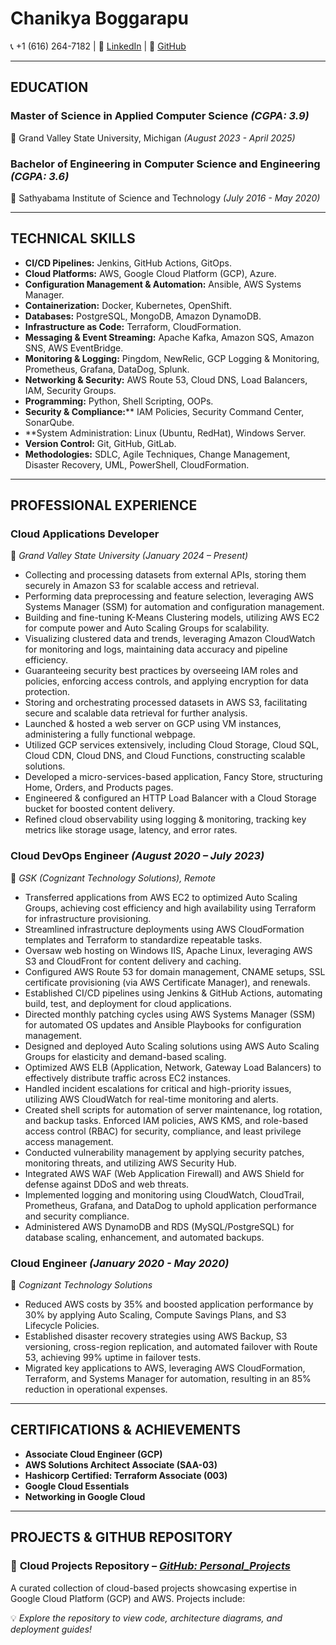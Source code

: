 # **Chanikya Boggarapu**  
📞 +1 (616) 264-7182 | 🔗 [LinkedIn](https://www.linkedin.com/in/chanikya-boggarapu/) | 🔗 [GitHub](https://github.com/chanikya1)  

---

## **EDUCATION**  
### **Master of Science in Applied Computer Science** *(CGPA: 3.9)*  
📍 Grand Valley State University, Michigan *(August 2023 - April 2025)*  

### **Bachelor of Engineering in Computer Science and Engineering** *(CGPA: 3.6)*  
📍 Sathyabama Institute of Science and Technology *(July 2016 - May 2020)*  

---

## **TECHNICAL SKILLS**  
- **CI/CD Pipelines:** Jenkins, GitHub Actions, GitOps.
- **Cloud Platforms:** AWS, Google Cloud Platform (GCP), Azure.
- **Configuration Management & Automation:** Ansible, AWS Systems Manager.
- **Containerization:** Docker, Kubernetes, OpenShift.
- **Databases:** PostgreSQL, MongoDB, Amazon DynamoDB.
- **Infrastructure as Code:** Terraform, CloudFormation.
- **Messaging & Event Streaming:** Apache Kafka, Amazon SQS, Amazon SNS, AWS EventBridge.
- **Monitoring & Logging:** Pingdom, NewRelic, GCP Logging & Monitoring, Prometheus, Grafana, DataDog, Splunk.
- **Networking & Security:** AWS Route 53, Cloud DNS, Load Balancers, IAM, Security Groups.
- **Programming:** Python, Shell Scripting, OOPs.
- **Security & Compliance:**** IAM Policies, Security Command Center, SonarQube.
- **System Administration: Linux (Ubuntu, RedHat), Windows Server.
- **Version Control:** Git, GitHub, GitLab. 
- **Methodologies:** SDLC, Agile Techniques, Change Management, Disaster Recovery, UML, PowerShell, CloudFormation.  

---

## **PROFESSIONAL EXPERIENCE**  

### **Cloud Applications Developer**  
📍 *Grand Valley State University* *(January 2024 – Present)*  
- Collecting and processing datasets from external APIs, storing them securely in Amazon S3 for scalable access and retrieval.  
- Performing data preprocessing and feature selection, leveraging AWS Systems Manager (SSM) for automation and configuration management.  
- Building and fine-tuning K-Means Clustering models, utilizing AWS EC2 for compute power and Auto Scaling Groups for scalability.  
- Visualizing clustered data and trends, leveraging Amazon CloudWatch for monitoring and logs, maintaining data accuracy and pipeline efficiency.  
- Guaranteeing security best practices by overseeing IAM roles and policies, enforcing access controls, and applying encryption for data protection.  
- Storing and orchestrating processed datasets in AWS S3, facilitating secure and scalable data retrieval for further analysis.  
- Launched & hosted a web server on GCP using VM instances, administering a fully functional webpage.  
- Utilized GCP services extensively, including Cloud Storage, Cloud SQL, Cloud CDN, Cloud DNS, and Cloud Functions, constructing scalable solutions.  
- Developed a micro-services-based application, Fancy Store, structuring Home, Orders, and Products pages.  
- Engineered & configured an HTTP Load Balancer with a Cloud Storage bucket for boosted content delivery.  
- Refined cloud observability using logging & monitoring, tracking key metrics like storage usage, latency, and error rates.  

### **Cloud DevOps Engineer** *(August 2020 – July 2023)*  
📍 *GSK (Cognizant Technology Solutions), Remote*  
- Transferred applications from AWS EC2 to optimized Auto Scaling Groups, achieving cost efficiency and high availability using Terraform for infrastructure provisioning.  
- Streamlined infrastructure deployments using AWS CloudFormation templates and Terraform to standardize repeatable tasks.  
- Oversaw web hosting on Windows IIS, Apache Linux, leveraging AWS S3 and CloudFront for content delivery and caching.  
- Configured AWS Route 53 for domain management, CNAME setups, SSL certificate provisioning (via AWS Certificate Manager), and renewals.  
- Established CI/CD pipelines using Jenkins & GitHub Actions, automating build, test, and deployment for cloud applications.  
- Directed monthly patching cycles using AWS Systems Manager (SSM) for automated OS updates and Ansible Playbooks for configuration management.  
- Designed and deployed Auto Scaling solutions using AWS Auto Scaling Groups for elasticity and demand-based scaling.  
- Optimized AWS ELB (Application, Network, Gateway Load Balancers) to effectively distribute traffic across EC2 instances.  
- Handled incident escalations for critical and high-priority issues, utilizing AWS CloudWatch for real-time monitoring and alerts.  
- Created shell scripts for automation of server maintenance, log rotation, and backup tasks. Enforced IAM policies, AWS KMS, and role-based access control (RBAC) for security, compliance, and least privilege access management.  
- Conducted vulnerability management by applying security patches, monitoring threats, and utilizing AWS Security Hub.  
- Integrated AWS WAF (Web Application Firewall) and AWS Shield for defense against DDoS and web threats.  
- Implemented logging and monitoring using CloudWatch, CloudTrail, Prometheus, Grafana, and DataDog to uphold application performance and security compliance.  
- Administered AWS DynamoDB and RDS (MySQL/PostgreSQL) for database scaling, enhancement, and automated backups.  

### **Cloud Engineer** *(January 2020 - May 2020)*  
📍 *Cognizant Technology Solutions*  
- Reduced AWS costs by 35% and boosted application performance by 30% by applying Auto Scaling, Compute Savings Plans, and S3 Lifecycle Policies.  
- Established disaster recovery strategies using AWS Backup, S3 versioning, cross-region replication, and automated failover with Route 53, achieving 99% uptime in failover tests.  
- Migrated key applications to AWS, leveraging AWS CloudFormation, Terraform, and Systems Manager for automation, resulting in an 85% reduction in operational expenses.  

---

## **CERTIFICATIONS & ACHIEVEMENTS**  
- **Associate Cloud Engineer (GCP)**  
- **AWS Solutions Architect Associate (SAA-03)**  
- **Hashicorp Certified: Terraform Associate (003)**  
- **Google Cloud Essentials**  
- **Networking in Google Cloud**  

---

## **PROJECTS & GITHUB REPOSITORY**  
### 🚀 **Cloud Projects Repository** – *[GitHub: Personal_Projects](https://github.com/chanikya1/Personal_Projects)*  
A curated collection of cloud-based projects showcasing expertise in Google Cloud Platform (GCP) and AWS. Projects include:  

💡 *Explore the repository to view code, architecture diagrams, and deployment guides!*